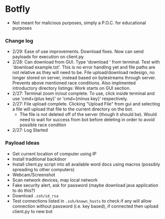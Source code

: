 # Botfly
- Not meant for malicious purposes, simply a P.O.C. for educational purposes

### Change log
- 2/29: Ease of use improvements. Download fixes. Now can send payloads for execution on client.py
- 2/28: Can download from GUI. Type 'download <filename>' from terminal. Test with 'download example.txt'. This is no error handling yet and file paths are not relative as they will need to be. File upload/download redesign, no longer stored on server, instead based on bytestreams through server. Prevents above mentioned race conditions. Also implmented introductory directory listings: Work starts on GUI section.
- 2/27: Terminal zoom in/out complete. To use, click inside terminal and use 'cmd+{plus key}' or 'cmd+{minus key}' respectively.
- 2/27: File upload complete. Clicking "Upload File" from gui and selecting a file will upload that file to the current directory on the bot.
  - The file is not deleted off of the server (though it should be). Would need to wait for success from bot before deleting in order to avoid possible race conditon
- 2/27: Log Started

### Payload Ideas
- Get current location of computer using IP
- Install traditional backdoor
- Install client.py script into all available word docs using macros (possibly spreading to other computers)
- Webcam/Screenshot
- Scan network devices, map local network
- Fake security alert, ask for password (maybe download java application to do this?)
- Download `.ssh/id_rsa`
- Test connections listed in `.ssh/known_hosts` to check if any will allow connection without password (i.e. key based), if connected then upload client.py to new bot